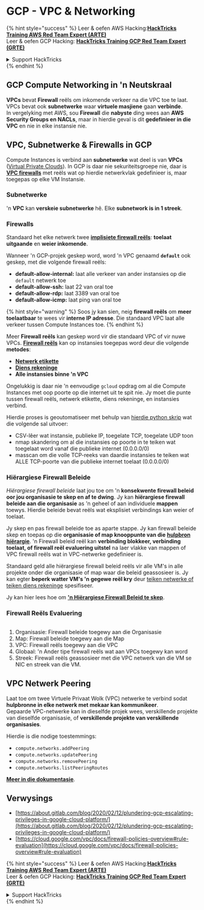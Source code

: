 # GCP - VPC & Networking

{% hint style="success" %}
Leer & oefen AWS Hacking:<img src="../../../../.gitbook/assets/image (1) (1) (1) (1).png" alt="" data-size="line">[**HackTricks Training AWS Red Team Expert (ARTE)**](https://training.hacktricks.xyz/courses/arte)<img src="../../../../.gitbook/assets/image (1) (1) (1) (1).png" alt="" data-size="line">\
Leer & oefen GCP Hacking: <img src="../../../../.gitbook/assets/image (2) (1).png" alt="" data-size="line">[**HackTricks Training GCP Red Team Expert (GRTE)**<img src="../../../../.gitbook/assets/image (2) (1).png" alt="" data-size="line">](https://training.hacktricks.xyz/courses/grte)

<details>

<summary>Support HackTricks</summary>

* Kyk na die [**subskripsie planne**](https://github.com/sponsors/carlospolop)!
* **Sluit aan by die** 💬 [**Discord groep**](https://discord.gg/hRep4RUj7f) of die [**telegram groep**](https://t.me/peass) of **volg** ons op **Twitter** 🐦 [**@hacktricks\_live**](https://twitter.com/hacktricks_live)**.**
* **Deel hacking truuks deur PRs in te dien na die** [**HackTricks**](https://github.com/carlospolop/hacktricks) en [**HackTricks Cloud**](https://github.com/carlospolop/hacktricks-cloud) github repos.

</details>
{% endhint %}

## **GCP Compute Networking in 'n Neutskraal**

**VPCs** bevat **Firewall** reëls om inkomende verkeer na die VPC toe te laat. VPCs bevat ook **subnetwerke** waar **virtuele masjiene** gaan **verbinde**.\
In vergelyking met AWS, sou **Firewall** die **nabyste** ding wees aan **AWS** **Security Groups en NACLs**, maar in hierdie geval is dit **gedefinieer in die VPC** en nie in elke instansie nie.

## **VPC, Subnetwerke & Firewalls in GCP**

Compute Instances is verbind aan **subnetwerke** wat deel is van **VPCs** ([Virtual Private Clouds](https://cloud.google.com/vpc/docs/vpc)). In GCP is daar nie sekuriteitsgroepe nie, daar is [**VPC firewalls**](https://cloud.google.com/vpc/docs/firewalls) met reëls wat op hierdie netwerkvlak gedefinieer is, maar toegepas op elke VM Instansie.

### Subnetwerke

'n **VPC** kan **verskeie subnetwerke** hê. Elke **subnetwork is in 1 streek**.

### Firewalls

Standaard het elke netwerk twee [**implisiete firewall reëls**](https://cloud.google.com/vpc/docs/firewalls#default_firewall_rules): **toelaat uitgaande** en **weier inkomende**.

Wanneer 'n GCP-projek geskep word, word 'n VPC genaamd **`default`** ook geskep, met die volgende firewall reëls:

* **default-allow-internal:** laat alle verkeer van ander instansies op die `default` netwerk toe
* **default-allow-ssh:** laat 22 van oral toe
* **default-allow-rdp:** laat 3389 van oral toe
* **default-allow-icmp:** laat ping van oral toe

{% hint style="warning" %}
Soos jy kan sien, neig **firewall reëls** om **meer toelaatbaar** te wees vir **interne IP adresse**. Die standaard VPC laat alle verkeer tussen Compute Instances toe.
{% endhint %}

Meer **Firewall reëls** kan geskep word vir die standaard VPC of vir nuwe VPCs. [**Firewall reëls**](https://cloud.google.com/vpc/docs/firewalls) kan op instansies toegepas word deur die volgende **metodes**:

* [**Netwerk etikette**](https://cloud.google.com/vpc/docs/add-remove-network-tags)
* [**Diens rekeninge**](https://cloud.google.com/vpc/docs/firewalls#serviceaccounts)
* **Alle instansies binne 'n VPC**

Ongelukkig is daar nie 'n eenvoudige `gcloud` opdrag om al die Compute Instances met oop poorte op die internet uit te spit nie. Jy moet die punte tussen firewall reëls, netwerk etikette, diens rekeninge, en instansies verbind.

Hierdie proses is geoutomatiseer met behulp van [hierdie python skrip](https://gitlab.com/gitlab-com/gl-security/gl-redteam/gcp_firewall_enum) wat die volgende sal uitvoer:

* CSV-lêer wat instansie, publieke IP, toegelate TCP, toegelate UDP toon
* nmap skandering om al die instansies op poorte in te teiken wat toegelaat word vanaf die publieke internet (0.0.0.0/0)
* masscan om die volle TCP-reeks van daardie instansies te teiken wat ALLE TCP-poorte van die publieke internet toelaat (0.0.0.0/0)

### Hiërargiese Firewall Beleide <a href="#hierarchical-firewall-policies" id="hierarchical-firewall-policies"></a>

_Hiërargiese firewall beleide_ laat jou toe om 'n **konsekwente firewall beleid oor jou organisasie te skep en af te dwing**. Jy kan **hiërargiese firewall beleide aan die organisasie** as 'n geheel of aan individuele **mappen** toewys. Hierdie beleide bevat reëls wat eksplisiet verbindings kan weier of toelaat.

Jy skep en pas firewall beleide toe as aparte stappe. Jy kan firewall beleide skep en toepas op die **organisasie of map knooppunte van die** [**hulpbron hiërargie**](https://cloud.google.com/resource-manager/docs/cloud-platform-resource-hierarchy). 'n Firewall beleid reël kan **verbinding blokkeer, verbinding toelaat, of firewall reël evaluering uitstel** na laer vlakke van mappen of VPC firewall reëls wat in VPC-netwerke gedefinieer is.

Standaard geld alle hiërargiese firewall beleid reëls vir alle VM's in alle projekte onder die organisasie of map waar die beleid geassosieer is. Jy kan egter **beperk watter VM's 'n gegewe reël kry** deur [teiken netwerke of teiken diens rekeninge](https://cloud.google.com/vpc/docs/firewall-policies#targets) spesifiseer.

Jy kan hier lees hoe om [**'n Hiërargiese Firewall Beleid te skep**](https://cloud.google.com/vpc/docs/using-firewall-policies#gcloud).

### Firewall Reëls Evaluering

<figure><img src="../../../../.gitbook/assets/image (2) (1) (1).png" alt=""><figcaption></figcaption></figure>

1. Organisasie: Firewall beleide toegewy aan die Organisasie
2. Map: Firewall beleide toegewy aan die Map
3. VPC: Firewall reëls toegewy aan die VPC
4. Globaal: 'n Ander tipe firewall reëls wat aan VPCs toegewy kan word
5. Streek: Firewall reëls geassosieer met die VPC netwerk van die VM se NIC en streek van die VM.

## VPC Netwerk Peering

Laat toe om twee Virtuele Privaat Wolk (VPC) netwerke te verbind sodat **hulpbronne in elke netwerk met mekaar kan kommunikeer**.\
Gepaarde VPC-netwerke kan in dieselfde projek wees, verskillende projekte van dieselfde organisasie, of **verskillende projekte van verskillende organisasies**.

Hierdie is die nodige toestemmings:

* `compute.networks.addPeering`
* `compute.networks.updatePeering`
* `compute.networks.removePeering`
* `compute.networks.listPeeringRoutes`

[**Meer in die dokumentasie**](https://cloud.google.com/vpc/docs/vpc-peering).

## Verwysings

* [https://about.gitlab.com/blog/2020/02/12/plundering-gcp-escalating-privileges-in-google-cloud-platform/](https://about.gitlab.com/blog/2020/02/12/plundering-gcp-escalating-privileges-in-google-cloud-platform/)
* [https://cloud.google.com/vpc/docs/firewall-policies-overview#rule-evaluation](https://cloud.google.com/vpc/docs/firewall-policies-overview#rule-evaluation)

{% hint style="success" %}
Leer & oefen AWS Hacking:<img src="../../../../.gitbook/assets/image (1) (1) (1) (1).png" alt="" data-size="line">[**HackTricks Training AWS Red Team Expert (ARTE)**](https://training.hacktricks.xyz/courses/arte)<img src="../../../../.gitbook/assets/image (1) (1) (1) (1).png" alt="" data-size="line">\
Leer & oefen GCP Hacking: <img src="../../../../.gitbook/assets/image (2) (1).png" alt="" data-size="line">[**HackTricks Training GCP Red Team Expert (GRTE)**<img src="../../../../.gitbook/assets/image (2) (1).png" alt="" data-size="line">](https://training.hacktricks.xyz/courses/grte)

<details>

<summary>Support HackTricks</summary>

* Kyk na die [**subskripsie planne**](https://github.com/sponsors/carlospolop)!
* **Sluit aan by die** 💬 [**Discord groep**](https://discord.gg/hRep4RUj7f) of die [**telegram groep**](https://t.me/peass) of **volg** ons op **Twitter** 🐦 [**@hacktricks\_live**](https://twitter.com/hacktricks_live)**.**
* **Deel hacking truuks deur PRs in te dien na die** [**HackTricks**](https://github.com/carlospolop/hacktricks) en [**HackTricks Cloud**](https://github.com/carlospolop/hacktricks-cloud) github repos.

</details>
{% endhint %}
